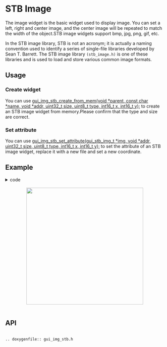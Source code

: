 # STB Image

The image widget is the basic widget used to display image. You can set a left, right and center image, and the center image will be repeated to match the width of the object.STB image widgets support bmp, jpg, png, gif, etc.

In the STB image library, STB is not an acronym; it is actually a naming convention used to identify a series of single-file libraries developed by Sean T. Barrett. The STB image library `(stb_image.h)` is one of these libraries and is used to load and store various common image formats.

## Usage

### Create widget

You can use [gui_img_stb_create_from_mem(void *parent,  const char *name, void *addr, uint32_t size, uint8_t type, int16_t x, int16_t y);](#api) to create an STB image widget from memory.Please confirm that the type and size are correct.

### Set attribute

You can use [gui_img_stb_set_attribute(gui_stb_img_t *img, void *addr, uint32_t size, uint8_t type, int16_t x, int16_t y);](#api) to set the attribute of an STB image widget, replace it with a new file and set a new coordinate.

## Example

<details> <summary>code</summary>

```c
#include "root_image_hongkong/ui_resource.h"
#include "gui_obj.h"
#include "gui_app.h"
#include "gui_img.h"
#include "gui_img_stb.h"

static void app_home_ui_design(gui_app_t *app)
{
    gui_stb_img_t *jpg = gui_img_stb_create_from_mem(&app->screen, "jpg", TEST_JPG, 0x6640, JPEG, 0, 0);
    gui_stb_img_t *png = gui_img_stb_create_from_mem(&app->screen, "png", TEST_PNG, 0x2B00, PNG, 170, 170);
}
```

</details>

<br>

<center><img width= "370" src="https://foruda.gitee.com/images/1703146027234656357/48137b9c_9325830.png" /></center>
<br>

<span id="api">

## API

</span>

```eval_rst

.. doxygenfile:: gui_img_stb.h

```

